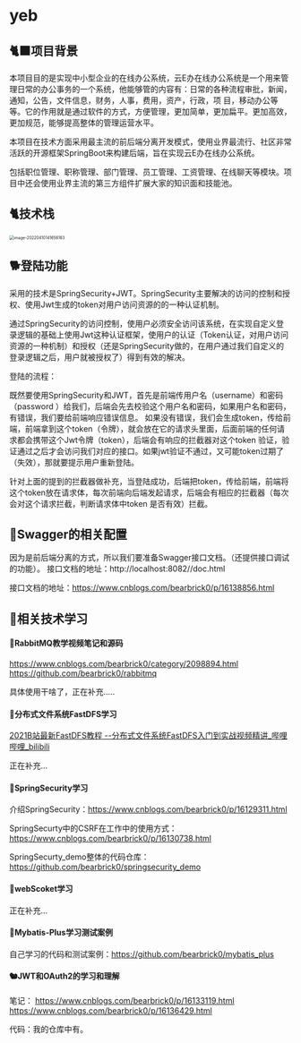 # yeb

## 🐈‍⬛项目背景
本项目目的是实现中小型企业的在线办公系统，云E办在线办公系统是一个用来管理日常的办公事务的一个系统，他能够管的内容有：日常的各种流程审批，新闻，通知，公告，文件信息，财务，人事，费用，资产，行政，项
目，移动办公等等。它的作用就是通过软件的方式，方便管理，更加简单，更加扁平。更加高效，更加规范，能够提高整体的管理运营水平。

本项目在技术方面采用最主流的前后端分离开发模式，使用业界最流行、社区非常活跃的开源框架SpringBoot来构建后端，旨在实现云E办在线办公系统。

包括职位管理、职称管理、部门管理、员工管理、工资管理、在线聊天等模块。项目中还会使用业界主流的第三方组件扩展大家的知识面和技能池。

## 🐈技术栈
<img src="https://bearbrick0.oss-cn-qingdao.aliyuncs.com/images/img/202204101420283.png" alt="image-20220410141656163" style="zoom:50%;" />

## 🐕登陆功能

采用的技术是SpringSecurity+JWT。SpringSecurity主要解决的访问的控制和授权、使用Jwt生成的token对用户访问资源的的一种认证机制。

通过SpringSecurity的访问控制，使用户必须安全访问该系统，在实现自定义登录逻辑的基础上使用Jwt这种认证框架，使用户的认证（Token认证，对用户访问资源的一种机制）和授权（还是SpringSecurity做的，在用户通过我们自定义的登录逻辑之后，用户就被授权了）得到有效的解决。

登陆的流程：

既然要使用SpringSecurity和JWT，首先是前端传用户名（username）和密码（password
）给我们，后端会先去校验这个用户名和密码，如果用户名和密码，有错误，我们要给前端响应错误信息。
如果没有错误，我们会生成token，传给前端，前端拿到这个token（令牌），就会放在它的请求头里面，后面前端的任何请求都会携带这个Jwt令牌（token），后端会有响应的拦截器对这个token
验证，验证通过之后才会访问我们对应的接口。如果jwt验证不通过，又可能token过期了（失效），那就要提示用户重新登陆。

针对上面的提到的拦截器做补充，当登陆成功，后端把token，传给前端，前端将这个token放在请求体，每次前端向后端发起请求，后端会有相应的拦截器（每次会对这个请求拦截，判断请求体中token
是否有效）拦截。

## 🐔Swagger的相关配置

因为是前后端分离的方式，所以我们要准备Swagger接口文档。（还提供接口调试的功能）。
接口文档的地址：http://localhost:8082//doc.html


接口文档的地址：https://www.cnblogs.com/bearbrick0/p/16138856.html

## 🐓相关技术学习

#### 🦩RabbitMQ教学视频笔记和源码

https://www.cnblogs.com/bearbrick0/category/2098894.html
https://github.com/bearbrick0/rabbitmq

具体使用干啥了，正在补充.....


#### 🐇分布式文件系统FastDFS学习

[2021B站最新FastDFS教程 --分布式文件系统FastDFS入门到实战视频精讲_哔哩哔哩_bilibili](https://www.bilibili.com/video/BV1gh411z7kJ?spm_id_from=333.337.search-card.all.click)

正在补充...


#### 🦢SpringSecurity学习

介绍SpringSecurity：https://www.cnblogs.com/bearbrick0/p/16129311.html

SpringSecurty中的CSRF在工作中的使用方式：https://www.cnblogs.com/bearbrick0/p/16130738.html

SpringSecurty_demo整体的代码仓库：https://github.com/bearbrick0/springsecurity_demo

#### 🦚webScoket学习

正在补充...

#### 🐁Mybatis-Plus学习测试案例


自己学习的代码和测试案例：https://github.com/bearbrick0/mybatis_plus


#### 🐿JWT和OAuth2的学习和理解

笔记：
https://www.cnblogs.com/bearbrick0/p/16133119.html
https://www.cnblogs.com/bearbrick0/p/16136429.html

代码：我的仓库中有。




